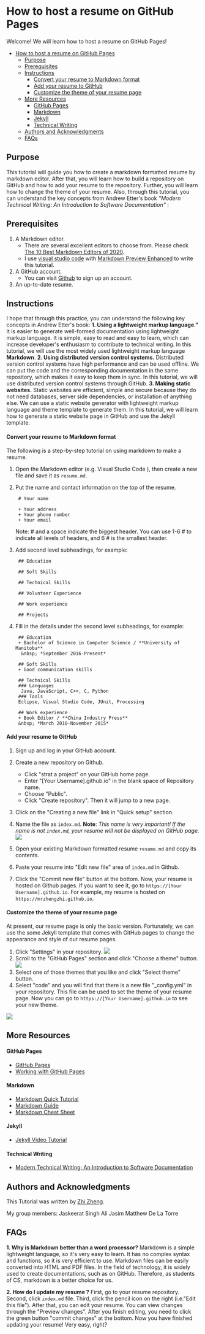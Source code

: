# How to host a resume on GitHub Pages
Welcome! We will learn how to host a resume on GitHub Pages!
- [How to host a resume on GitHub Pages](#how-to-host-a-resume-on-github-pages)
  - [Purpose](#purpose)
  - [Prerequisites](#prerequisites)
  - [Instructions](#instructions)
      - [Convert your resume to Markdown format](#convert-your-resume-to-markdown-format)
      - [Add your resume to GitHub](#add-your-resume-to-github)
      - [Customize the theme of your resume page](#customize-the-theme-of-your-resume-page)
  - [More Resources](#more-resources)
      - [GitHub Pages](#github-pages)
      - [Markdown](#markdown)
      - [Jekyll](#jekyll)
      - [Technical Writing](#technical-writing)
  - [Authors and Acknowledgments](#authors-and-acknowledgments)
  - [FAQs](#faqs)
     

## Purpose
This tutorial will guide you how to create a markdown formatted resume by markdown editor. After that, you will learn how to build a repository on GitHub and how to add your resume to the repository. Further, you will learn how to change the theme of your resume. 
Also, through this tutorial, you can understand the key concepts from Andrew Etter's book *"Modern Technical Writing: An Introduction to Software Documentation"* :

## Prerequisites
1. A Markdown editor.
   + There are several excellent editors to choose from. Please check [The 10 Best Markdown Editors of 2020](https://www.shopify.com/partners/blog/10-of-the-best-markdown-editors).
   + I use [visual studio code](https://code.visualstudio.com/) with [Markdown Preview Enhanced](https://marketplace.visualstudio.com/items?itemName=shd101wyy.markdown-preview-enhanced) to write this tutorial.
2. A GitHub account.
   + You can visit [Github](https://github.com/) to sign up an account.
3. An up-to-date resume.


## Instructions
I hope that through this practice, you can understand the following key concepts in Andrew Etter's book: 
**1. Using a lightweight markup language."** It is easier to generate well-formed documentation using lightweight markup language. It is simple, easy to read and easy to learn, which can increase developer's enthusiasm to contribute to technical writing. In this tutorial, we will use the most widely used lightweight markup language **Markdown**. 
**2. Using distributed version control systems.**  Distributed version control systems have high performance and can be used offline. We can put the code and the corresponding documentation in the same repository, which makes it easy to keep them in sync. In this tutorial, we will use distributed version control systems through GitHub.
**3. Making static websites.** Static websites are efficient, simple and secure because they do not need databases, server side dependencies, or installation of anything else. We can use a static website generator with lightweight markup language and theme template to generate them. In this tutorial, we will learn how to generate a static website page in GitHub and use the Jekyll template.


#### Convert your resume to Markdown format

The following is a step-by-step tutorial on using markdown to make a resume.

1. Open the Markdown editor (e.g. Visual Studio Code ), then create a new file and save it as `resume.md`.
   
2. Put the name and contact information on the top of the resume.
   ```
    # Your name

    + Your address
    + Your phone number
    + Your email

   ```
   Note: # and a space indicate  the biggest header. You can use 1-6 # to indicate  all levels of headers, and 6 # is the smallest header.
   
3. Add second level subheadings, for example:
   
   ```
    ## Education

    ## Soft Skills

    ## Technical Skills

    ## Volunteer Experience

    ## Work experience

    ## Projects

   ```

4. Fill in the details under the second level subheadings, for example:

   ```
    ## Education
    + Bachelor of Science in Computer Science / **University of Manitoba**
     &nbsp; *September 2016-Present* 

    ## Soft Skills
    + Good communication skills

    ## Technical Skills
    ### Languages
     Java, JavaScript, C++, C, Python
    ### Tools
    Eclipse, Visual Studio Code, JUnit, Processing

    ## Work experience
    + Book Editor / **China Industry Press**
    &nbsp; *March 2010-November 2015* 

   ```

  #### Add your resume to GitHub
  1. Sign up and log in your GitHub account.

  2. Create a new repository on Github.
     * Click "strat a project" on your GitHub home page.
     * Enter "[Your Username].github.io" in the blank space of Repository name.
     * Choose "Public".
     * Click "Create repository". Then it will jump to a new page.
  3. Click on the "Creating a new file" link in "Quick setup" section.
  4. Name the file as `index.md`. 
   **Note**: *This name is very important! If the name is not `index.md`, your resume will not be displayed on GitHub page.*
  ![](images/createindexmd.gif)
  
  5. Open your existing Markdown formatted resume `resume.md` and copy its contents.
  6. Paste your resume into "Edit new file" area of `index.md` in Github.
  7. Click the "Commit new file" button at the bottom.
   Now, your resume is hosted on Github pages. If you want to see it, go to `https://[Your Username].github.io`. For example, my resume is hosted on `https://mrzhengzhi.github.io`.

   #### Customize the theme of your resume page
At present, our resume page is only the basic version. Fortunately, we can use the some Jekyll template that comes with GitHub pages to change the appearance and style of our resume pages.
  1. Click  "Settings" in your repository.
   ![](images/settings.png)
  2. Scroll to the "GitHub Pages" section and click "Choose a theme" button.
   ![](images/choosetheme.png)
  3. Select one of those themes that you like and click "Select theme" button.
  4. Select "code" and you will find that there is a new file "_config.yml" in your repository. This file can be used to set the theme of your resume page. Now you can go to `https://[Your Username].github.io` to see your new theme.

![](images/resume.gif)

   
## More Resources
#### GitHub Pages
+ [GitHub Pages](https://pages.github.com/)
+ [Working with GitHub Pages](https://docs.github.com/en/free-pro-team@latest/github/working-with-github-pages)
#### Markdown
+ [Markdown Quick Tutorial](https://helloacm.com/markdown-markup-language-quick-tutorial/)
+ [Markdown Guide](https://www.markdownguide.org/getting-started)
+ [Markdown Cheat Sheet](https://www.markdownguide.org/cheat-sheet)
#### Jekyll
+ [Jekyll Video Tutorial](https://www.youtube.com/playlist?list=PLLAZ4kZ9dFpOPV5C5Ay0pHaa0RJFhcmcB)
#### Technical Writing
+ [Modern Technical Writing: An Introduction to Software Documentation](https://www.amazon.ca/Modern-Technical-Writing-Introduction-Documentation-ebook/dp/B01A2QL9SS)

## Authors and Acknowledgments
This Tutorial was written by [Zhi Zheng](https://github.com/mrzhengzhi).


My group members:
Jaskeerat Singh
Ali Jasim
Matthew De La Torre



## FAQs
**1. Why is Markdown better than a word processor?**
Markdown is a simple lightweight language, so it's very easy to learn. It has no complex syntax and functions, so it is very efficient to use. Markdown files can be easily converted into HTML and PDF files. In the field of technology, it is widely used to create documentations, such as on GitHub. Therefore, as students of CS, markdown is a better choice for us.

**2. How do I update my resume ?**
First, go to your resume repository. Second, click `index.md` file. Third, click the pencil icon on the right (i.e."Edit this file"). After that, you can edit your resume. You can view changes through the "Preview changes". After you finish editing, you need to click the green button "commit changes" at the bottom. Now you have finished updating your resume! Very easy, right?
